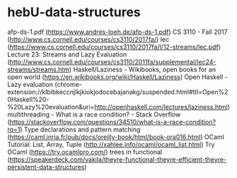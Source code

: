 # hebU-data-structures

afp-ds-1.pdf (https://www.andres-loeh.de/afp-ds-1.pdf)
    CS 3110 - Fall 2017 (http://www.cs.cornell.edu/courses/cs3110/2017fa/)
        lec (https://www.cs.cornell.edu/courses/cs3110/2017fa/l/12-streams/lec.pdf)
            Lecture 23: Streams and Lazy Evaluation (http://www.cs.cornell.edu/courses/cs3110/2011fa/supplemental/lec24-streams/streams.htm)
                Haskell/Laziness - Wikibooks, open books for an open world (https://en.wikibooks.org/wiki/Haskell/Laziness)
                    Open Haskell - Lazy evaluation (chrome-extension://klbibkeccnjlkjkiokjodocebajanakg/suspended.html#ttl=Open%20Haskell%20-%20Lazy%20evaluation&uri=http://openhaskell.com/lectures/laziness.html)
                        multithreading - What is a race condition? - Stack Overflow (https://stackoverflow.com/questions/34510/what-is-a-race-condition?rq=1)
                            Type declarations and pattern matching (https://caml.inria.fr/pub/docs/oreilly-book/html/book-ora016.html)
                                OCaml Tutorial: List, Array, Tuple (http://xahlee.info/ocaml/ocaml_list.html)
                                Try OCaml (https://try.ocamlpro.com/)
                                trees in functional (https://speakerdeck.com/vakila/theyre-functional-theyre-efficient-theyre-persistent-data-structures)

